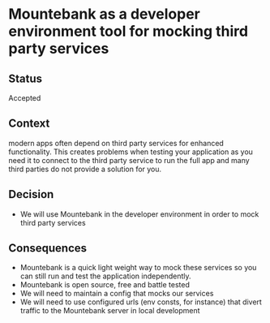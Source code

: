 # Mountebank as a developer environment tool for mocking third party services

## Status

Accepted

## Context

 modern apps often depend on third party services for enhanced functionality. This creates problems when testing your application as you need it to connect to the third party service to run the full app and many third parties do not provide a solution for you.
## Decision

- We will use Mountebank in the developer environment in order to mock third party services

## Consequences

- Mountebank is a quick light weight way to mock these services so you can still run and test the application independently.
- Mountebank is open source, free and battle tested
- We will need to maintain a config that mocks our services
- We will need to use configured urls (env consts, for instance) that divert traffic to the Mountebank server in local development

